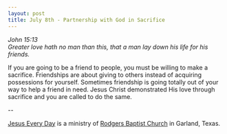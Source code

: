 ```yaml
---
layout: post
title: July 8th - Partnership with God in Sacrifice
---
```


_John 15:13  
Greater love hath no man than this, that a man lay down his life for
his friends._

If you are going to be a friend to people, you must be willing to
make a sacrifice. Friendships are about giving to others instead of
acquiring possessions for yourself. Sometimes friendship is going
totally out of your way to help a friend in need. Jesus Christ
demonstrated His love through sacrifice and you are called to do the
same.

 --

<a href=http://jesuseveryday.net>Jesus Every Day</a> is a ministry of <a href=http://rodgersbaptist.net>Rodgers Baptist Church</a> in Garland, Texas.
